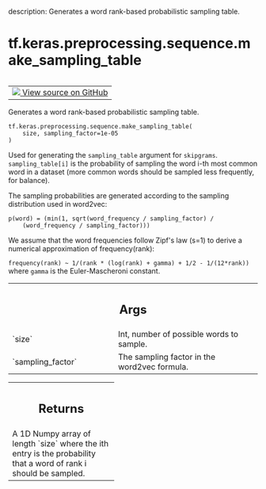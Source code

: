 description: Generates a word rank-based probabilistic sampling table.

<div itemscope itemtype="http://developers.google.com/ReferenceObject">
<meta itemprop="name" content="tf.keras.preprocessing.sequence.make_sampling_table" />
<meta itemprop="path" content="Stable" />
</div>

# tf.keras.preprocessing.sequence.make_sampling_table

<!-- Insert buttons and diff -->

<table class="tfo-notebook-buttons tfo-api nocontent" align="left">
<td>
  <a target="_blank" href="https://github.com/keras-team/keras/tree/v2.15.0/keras/preprocessing/sequence.py#L248-L285">
    <img src="https://www.tensorflow.org/images/GitHub-Mark-32px.png" />
    View source on GitHub
  </a>
</td>
</table>



Generates a word rank-based probabilistic sampling table.


<pre class="devsite-click-to-copy prettyprint lang-py tfo-signature-link">
<code>tf.keras.preprocessing.sequence.make_sampling_table(
    size, sampling_factor=1e-05
)
</code></pre>



<!-- Placeholder for "Used in" -->

Used for generating the `sampling_table` argument for `skipgrams`.
`sampling_table[i]` is the probability of sampling
the word i-th most common word in a dataset
(more common words should be sampled less frequently, for balance).

The sampling probabilities are generated according
to the sampling distribution used in word2vec:

```
p(word) = (min(1, sqrt(word_frequency / sampling_factor) /
    (word_frequency / sampling_factor)))
```

We assume that the word frequencies follow Zipf's law (s=1) to derive
a numerical approximation of frequency(rank):

`frequency(rank) ~ 1/(rank * (log(rank) + gamma) + 1/2 - 1/(12*rank))`
where `gamma` is the Euler-Mascheroni constant.

<!-- Tabular view -->
 <table class="responsive fixed orange">
<colgroup><col width="214px"><col></colgroup>
<tr><th colspan="2"><h2 class="add-link">Args</h2></th></tr>

<tr>
<td>
`size`<a id="size"></a>
</td>
<td>
Int, number of possible words to sample.
</td>
</tr><tr>
<td>
`sampling_factor`<a id="sampling_factor"></a>
</td>
<td>
The sampling factor in the word2vec formula.
</td>
</tr>
</table>



<!-- Tabular view -->
 <table class="responsive fixed orange">
<colgroup><col width="214px"><col></colgroup>
<tr><th colspan="2"><h2 class="add-link">Returns</h2></th></tr>
<tr class="alt">
<td colspan="2">
A 1D Numpy array of length `size` where the ith entry
is the probability that a word of rank i should be sampled.
</td>
</tr>

</table>

